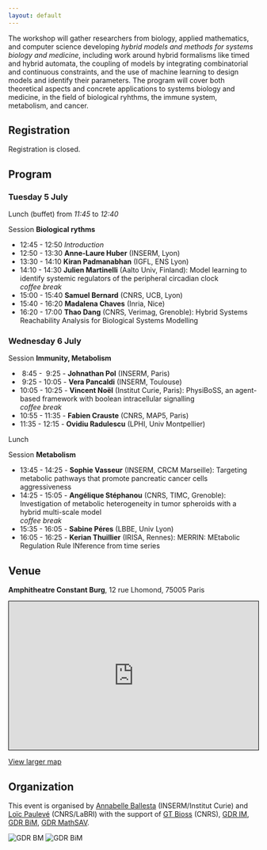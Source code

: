 ```yaml
---
layout: default
---
```


The workshop will gather researchers from biology, applied mathematics, and computer science developing *hybrid models and methods for systems biology and medicine*, including work around hybrid formalisms like timed and hybrid automata, the coupling of models by integrating combinatorial and continuous constraints, and the use of machine learning to design models and identify their parameters. The program will cover both theoretical aspects and concrete applications to systems biology and medicine, in the field of biological ryhthms, the immune system, metabolism, and cancer.


## Registration

Registration is closed.

## Program

### Tuesday 5 July

Lunch (buffet) from *11:45* to *12:40*

Session **Biological rythms**

* 12:45 - 12:50 *Introduction*
* 12:50 - 13:30 **Anne-Laure Huber** (INSERM, Lyon)
* 13:30 - 14:10 **Kiran Padmanabhan** (IGFL, ENS Lyon)
* 14:10 - 14:30 **Julien Martinelli** (Aalto Univ, Finland): Model learning to identify systemic regulators of the peripheral circadian clock\
*coffee break*
* 15:00 - 15:40 **Samuel Bernard** (CNRS, UCB, Lyon)
* 15:40 - 16:20 **Madalena Chaves** (Inria, Nice)
* 16:20 - 17:00 **Thao Dang** (CNRS, Verimag, Grenoble): Hybrid Systems Reachability Analysis for Biological Systems Modelling

### Wednesday 6 July

Session **Immunity, Metabolism**

-  8:45 -  9:25 - **Johnathan Pol** (INSERM, Paris)
-  9:25 - 10:05 - **Vera Pancaldi** (INSERM, Toulouse)
- 10:05 - 10:25 - **Vincent Noël** (Institut Curie, Paris): PhysiBoSS, an agent-based framework with boolean intracellular signalling \
*coffee break*
- 10:55 - 11:35 - **Fabien Crauste** (CNRS, MAP5, Paris)
- 11:35 - 12:15 - **Ovidiu Radulescu** (LPHI, Univ Montpellier)

Lunch

Session **Metabolism**

- 13:45 - 14:25 - **Sophie Vasseur** (INSERM, CRCM Marseille): Targeting metabolic pathways that promote pancreatic cancer cells aggressiveness
- 14:25 - 15:05 - **Angélique Stéphanou** (CNRS, TIMC, Grenoble): Investigation of metabolic heterogeneity in tumor spheroids with a hybrid multi-scale model\
*coffee break*
- 15:35 - 16:05 - **Sabine Péres** (LBBE, Univ Lyon)
- 16:05 - 16:25 - **Kerian Thuillier** (IRISA, Rennes): MERRIN: MEtabolic Regulation Rule INference from time series


## Venue

**Amphitheatre Constant Burg**, 12 rue Lhomond, 75005 Paris

<iframe width="100%" height="300" frameborder="0" scrolling="no" marginheight="0" marginwidth="0" src="https://www.openstreetmap.org/export/embed.html?bbox=2.3434057831764226%2C48.843220762337914%2C2.347885072231293%2C48.84478472278177&amp;layer=mapnik&amp;marker=48.84400274866488%2C2.3456454277038574" style="border: 1px solid black"></iframe>

[View larger map](https://www.openstreetmap.org/?mlat=48.84400&amp;mlon=2.34565#map=19/48.84400/2.34565)



## Organization

This event is organised by <a href="http://annabelle.ballesta.fr/">Annabelle Ballesta</a> (INSERM/Institut Curie) and <a href="https://loicpauleve.name">Loïc Paulevé</a> (CNRS/LaBRI) with the support of
<a href="http://bioss-cnrs.fr">GT Bioss</a> (CNRS), [GDR IM](https://www.gdr-im.fr/), [GDR BiM](https://www.gdr-bim.cnrs.fr/), [GDR MathSAV](https://mathsav.math.cnrs.fr/).

![GDR BM](/img/GDR-IM.png) ![GDR BiM](/img/GDR-BIM.png)
